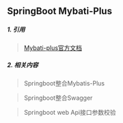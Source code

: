 ## SpringBoot Mybati-Plus

##### 1. 引用
>   [Mybati-plus官方文档](https://mybatis.plus/)
##### 2. 相关内容
>   Springboot整合Mybatis-Plus

>   Springboot整合Swagger

>   Springboot web Api接口参数校验


